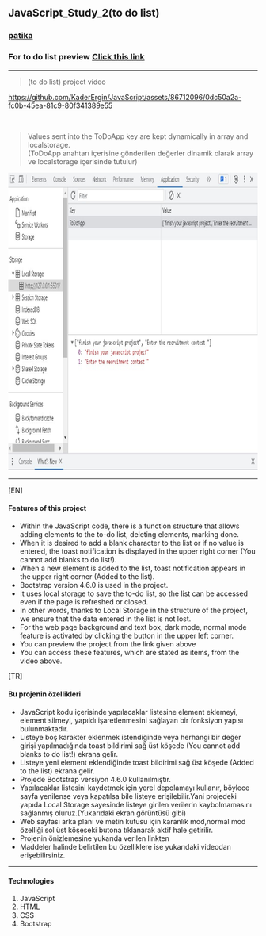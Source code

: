## JavaScript_Study_2(to do list)

### [patika](https://academy.patika.dev/tr/profile)
### For to do list preview [Click  this link](https://kaderergin.github.io/JavaScript/Javascript_Study_2/) 
<hr>

> (to do list) project video

https://github.com/KaderErgin/JavaScript/assets/86712096/0dc50a2a-fc0b-45ea-81c9-80f341389e55

<br>

>  Values ​​sent into the ToDoApp key are kept dynamically in array and localstorage.<br>
   (ToDoApp anahtarı içerisine gönderilen değerler dinamik olarak array ve localstorage içerisinde tutulur)

 <img src="img/to_do_ss.jpg"  width="750ox" height="600px"> 
<hr>

[EN] <br>

#### Features of this project
* Within the JavaScript code, there is a function structure that allows adding elements to the to-do list, deleting elements, marking done.
* When it is desired to add a blank character to the list or if no value is entered, the toast notification is displayed in the upper right corner (You cannot add blanks to do list!).
* When a new element is added to the list, toast notification appears in the upper right corner (Added to the list).
* Bootstrap version 4.6.0 is used in the project.
* It uses local storage to save the to-do list, so the list can be accessed even if the page is refreshed or closed.
* In other words, thanks to Local Storage in the structure of the project, we ensure that the data entered in the list is not lost.
* For the web page background and text box, dark mode, normal mode feature is activated by clicking the button in the upper left corner.
* You can preview the project from the link given above
* You can access these features, which are stated as items, from the video above.

[TR] <br>

#### Bu projenin özellikleri
* JavaScript kodu içerisinde yapılacaklar listesine element eklemeyi, element silmeyi, yapıldı işaretlenmesini sağlayan bir fonksiyon yapısı bulunmaktadır.
* Listeye boş karakter eklenmek istendiğinde veya herhangi bir değer girişi yapılmadığında toast bildirimi sağ üst köşede (You cannot add blanks to do list!) ekrana gelir.
* Listeye yeni element eklendiğinde toast bildirimi sağ üst köşede (Added to the list) ekrana gelir.
* Projede Bootstrap versiyon 4.6.0 kullanılmıştır.
* Yapılacaklar listesini kaydetmek için yerel depolamayı kullanır, böylece sayfa yenilense veya kapatılsa bile listeye erişilebilir.Yani projedeki yapıda Local Storage sayesinde listeye girilen verilerin kaybolmamasını sağlanmış oluruz.(Yukarıdaki ekran görüntüsü gibi)
* Web sayfası arka planı ve metin kutusu için karanlık mod,normal mod özelliği sol üst köşeseki butona tıklanarak aktif hale getirilir.
* Projenin önizlemesine yukarıda verilen linkten 
* Maddeler halinde belirtilen bu özelliklere ise yukarıdaki videodan erişebilirsiniz.

<hr>

#### Technologies
1. JavaScript
1. HTML
1. CSS
1. Bootstrap
